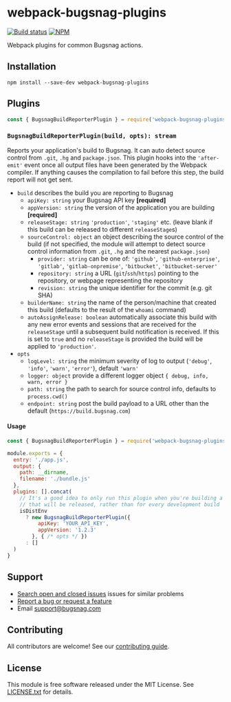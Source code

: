 # webpack-bugsnag-plugins
[![Build status](https://travis-ci.org/bugsnag/webpack-bugsnag-plugins.svg?branch=master)](https://travis-ci.org/bugsnag/webpack-bugsnag-plugins)
[![NPM](https://img.shields.io/npm/v/webpack-bugsnag-plugins.svg)](https://npmjs.org/package/webpack-bugsnag-plugins)

Webpack plugins for common Bugsnag actions.

## Installation

```
npm install --save-dev webpack-bugsnag-plugins
```

## Plugins

```js
const { BugsnagBuildReporterPlugin } = require('webpack-bugsnag-plugins')
```

### `BugsnagBuildReporterPlugin(build, opts): stream`

Reports your application's build to Bugsnag. It can auto detect source control from `.git`, `.hg` and `package.json`.
This plugin hooks into the `'after-emit'` event once all output files have been generated by the Webpack compiler. If anything causes the compilation to fail before this step, the build report will not get sent.

- `build` describes the build you are reporting to Bugsnag
  - `apiKey: string` your Bugsnag API key __[required]__
  - `appVersion: string` the version of the application you are building __[required]__
  - `releaseStage: string` `'production'`, `'staging'` etc. (leave blank if this build can be released to different `releaseStage`s)
  - `sourceControl: object` an object describing the source control of the build (if not specified, the module will attempt to detect source control information from `.git`, `.hg` and the nearest `package.json`)
    - `provider: string` can be one of: `'github'`, `'github-enterprise'`, `'gitlab'`, `'gitlab-onpremise'`, `'bitbucket'`, `'bitbucket-server'`
    - `repository: string` a URL (`git`/`ssh`/`https`) pointing to the repository, or webpage representing the repository
    - `revision: string` the unique identifier for the commit (e.g. git SHA)
  - `builderName: string` the name of the person/machine that created this build (defaults to the result of the `whoami` command)
  - `autoAssignRelease: boolean` automatically associate this build with any new error events and sessions that are received for the `releaseStage` until a subsequent build notification is received. If this is set to `true` and no `releaseStage` is provided the build will be applied to `'production'`.
- `opts`
  - `logLevel: string` the minimum severity of log to output (`'debug'`, `'info'`, `'warn'`, `'error'`), default `'warn'`
  - `logger: object` provide a different logger object `{ debug, info, warn, error }`
  - `path: string` the path to search for source control info, defaults to `process.cwd()`
  - `endpoint: string` post the build payload to a URL other than the default (`https://build.bugsnag.com`)

#### Usage

```js
const { BugsnagBuildReporterPlugin } = require('webpack-bugsnag-plugins')

module.exports = {
  entry: './app.js',
  output: {
    path: __dirname,
    filename: './bundle.js'
  },
  plugins: [].concat(
    // It's a good idea to only run this plugin when you're building a bundle
    // that will be released, rather than for every development build
    isDistEnv
      ? new BugsnagBuildReporterPlugin({
          apiKey: 'YOUR_API_KEY',
          appVersion: '1.2.3'
        }, { /* opts */ })
      : []
  )
}
```

## Support

- [Search open and closed issues](https://github.com/bugsnag/webpack-bugsnag-plugins/issues?q=is%3Aissue) issues for similar problems
- [Report a bug or request a feature](https://github.com/bugsnag/webpack-bugsnag-plugins/issues/new)
- Email [support@bugsnag.com](mailto:support@bugsnag.com)

## Contributing

All contributors are welcome! See our [contributing guide](CONTRIBUTING.md).

## License

This module is free software released under the MIT License. See [LICENSE.txt](LICENSE.txt) for details.
